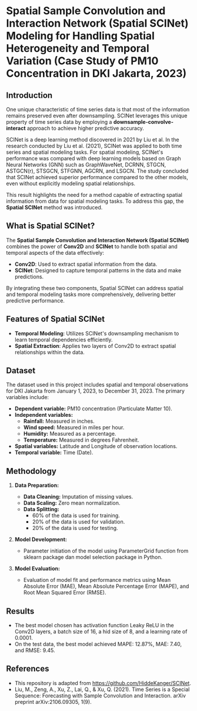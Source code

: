 
# Spatial Sample Convolution and Interaction Network (Spatial SCINet) Modeling for Handling Spatial Heterogeneity and Temporal Variation (Case Study of PM10 Concentration in DKI Jakarta, 2023)  

## Introduction  
One unique characteristic of time series data is that most of the information remains preserved even after downsampling. SCINet leverages this unique property of time series data by employing a **downsample-convolve-interact** approach to achieve higher predictive accuracy.  

SCINet is a deep learning method discovered in 2021 by Liu et al. In the research conducted by Liu et al. (2021), SCINet was applied to both time series and spatial modeling tasks. For spatial modeling, SCINet's performance was compared with deep learning models based on Graph Neural Networks (GNN) such as GraphWaveNet, DCRNN, STGCN, ASTGCN(r), STSGCN, STFGNN, AGCRN, and LSGCN. The study concluded that SCINet achieved superior performance compared to the other models, even without explicitly modeling spatial relationships.  

This result highlights the need for a method capable of extracting spatial information from data for spatial modeling tasks. To address this gap, the **Spatial SCINet** method was introduced.  

## What is Spatial SCINet?  
The **Spatial Sample Convolution and Interaction Network (Spatial SCINet)** combines the power of **Conv2D** and **SCINet** to handle both spatial and temporal aspects of the data effectively:  
- **Conv2D**: Used to extract spatial information from the data.  
- **SCINet**: Designed to capture temporal patterns in the data and make predictions.  

By integrating these two components, Spatial SCINet can address spatial and temporal modeling tasks more comprehensively, delivering better predictive performance.  

## Features of Spatial SCINet  
- **Temporal Modeling**: Utilizes SCINet's downsampling mechanism to learn temporal dependencies efficiently.  
- **Spatial Extraction**: Applies two layers of Conv2D to extract spatial relationships within the data.  

## Dataset
The dataset used in this project includes spatial and temporal observations for DKI Jakarta from January 1, 2023, to December 31, 2023. The primary variables include:
- **Dependent variable:** PM10 concentration (Particulate Matter 10).
- **Independent variables:**
  - **Rainfall:** Measured in inches.
  - **Wind speed:** Measured in miles per hour.
  - **Humidity:** Measured as a percentage.
  - **Temperature:** Measured in degrees Fahrenheit.
- **Spatial variables:** Latitude and Longitude of observation locations.
- **Temporal variable:** Time (Date).


## Methodology
1. **Data Preparation:**
   - **Data Cleaning:** Imputation of missing values.
   - **Data Scaling:** Zero mean normalization.
   - **Data Splitting:**
     - 60% of the data is used for training.
     - 20% of the data is used for validation.
     - 20% of the data is used for testing.

2. **Model Development:**
   - Parameter initiation of the model using ParameterGrid function from sklearn package dan model selection package in Python. 

3. **Model Evaluation:**
   - Evaluation of model fit and performance metrics using Mean Absolute Error (MAE), Mean Absolute Percentage Error (MAPE), and Root Mean Squared Error (RMSE).


## Results
- The best model chosen has activation function Leaky ReLU in the Conv2D layers, a batch size of 16, a hid size of 8, and a learning rate of 0.0001.
- On the test data, the best model achieved MAPE: 12.87%, MAE: 7.40, and RMSE: 9.45.


## References  
- This repository is adapted from https://github.com/HiddeKanger/SCINet.
- Liu, M., Zeng, A., Xu, Z., Lai, Q., & Xu, Q. (2021). Time Series is a Special Sequence: Forecasting with Sample Convolution and Interaction. arXiv preprint arXiv:2106.09305, 1(9).
